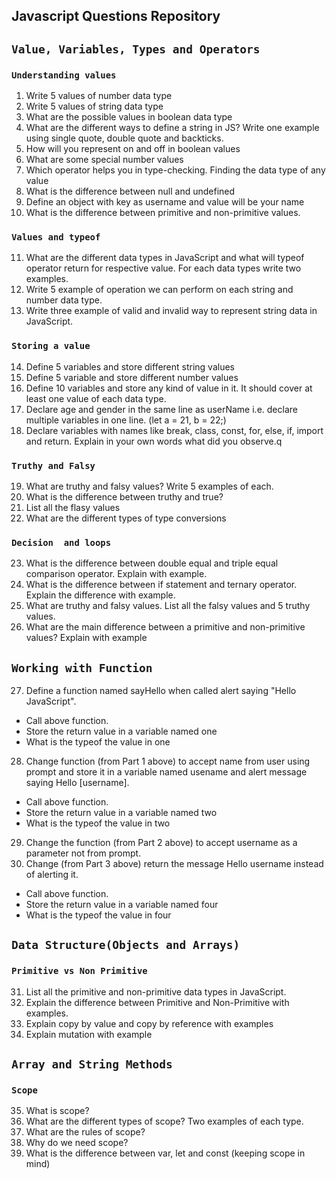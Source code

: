 ## Javascript Questions Repository
## ``Value, Variables, Types and Operators``
### `Understanding values`
1. Write 5 values of number data type
2. Write 5 values of string data type
3. What are the possible values in boolean data type
4. What are the different ways to define a string in JS? Write one example using single quote, double quote and backticks.
5. How will you represent on and off in boolean values
6. What are some special number values
7. Which operator helps you in type-checking. Finding the data type of any value
8. What is the difference between null and undefined
9. Define an object with key as username and value will be your name
10. What is the difference between primitive and non-primitive values.
### `Values and typeof`
11. What are the different data types in JavaScript and what will typeof operator return for respective value. For each data types write two examples.
12. Write 5 example of operation we can perform on each string and number data type.
13. Write three example of valid and invalid way to represent string data in JavaScript.
### `Storing a value`
14. Define 5 variables and store different string values
15. Define 5 variable and store different number values
16. Define 10 variables and store any kind of value in it. It should cover at least one value of each data type.
17. Declare age and gender in the same line as userName i.e. declare multiple variables in one line. (let a = 21, b = 22;)
18. Declare variables with names like break, class, const, for, else, if, import and return. Explain in your own words what did you observe.q
### `Truthy and Falsy`
19. What are truthy and falsy values? Write 5 examples of each.
20. What is the difference between truthy and true?
21. List all the flasy values
22. What are the different types of type conversions
### `Decision  and loops`
23. What is the difference between double equal and triple equal comparison operator. Explain with example.
24. What is the difference between if statement and ternary operator. Explain the difference with example.
25. What are truthy and falsy values. List all the falsy values and 5 truthy values.
26. What are the main difference between a primitive and non-primitive values? Explain with example
## ``Working with Function``
27. Define a function named sayHello when called alert saying "Hello JavaScript".
- Call above function.
- Store the return value in a variable named one
- What is the typeof the value in one
28. Change function (from Part 1 above) to accept name from user using prompt and store it in a variable named usename and alert message saying Hello [username].
- Call above function.
- Store the return value in a variable named two
- What is the typeof the value in two
29. Change the function (from Part 2 above) to accept username as a parameter not from prompt.
30. Change (from Part 3 above) return the message Hello username instead of alerting it.
- Call above function.
- Store the return value in a variable named four
- What is the typeof the value in four
## ``Data Structure(Objects and Arrays)``
### `Primitive vs Non Primitive`
31. List all the primitive and non-primitive data types in JavaScript.
32. Explain the difference between Primitive and Non-Primitive with examples.
33. Explain copy by value and copy by reference with examples
34. Explain mutation with example
## ``Array and String Methods``
### `Scope`
35. What is scope?
36. What are the different types of scope? Two examples of each type.
37. What are the rules of scope?
38. Why do we need scope?
39. What is the difference between var, let and const (keeping scope in mind)
